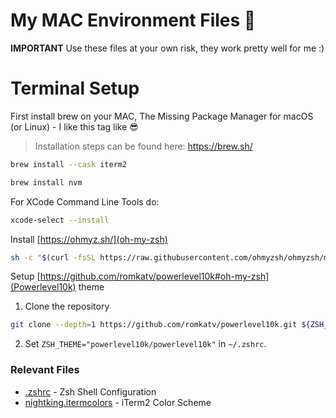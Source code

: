 # My MAC Environment Files 🚀

**IMPORTANT** Use these files at your own risk, they work pretty well for me :)

# Terminal Setup

First install brew on your MAC, The Missing Package Manager for macOS (or Linux) - I like this tag like 😎

> Installation steps can be found here: https://brew.sh/

```bash
brew install --cask iterm2
```

```bash
brew install nvm
```

For XCode Command Line Tools do:

```bash
xcode-select --install
```

Install [https://ohmyz.sh/](oh-my-zsh)

```bash
sh -c "$(curl -fsSL https://raw.githubusercontent.com/ohmyzsh/ohmyzsh/master/tools/install.sh)"
```

Setup [https://github.com/romkatv/powerlevel10k#oh-my-zsh](Powerlevel10k) theme

1. Clone the repository

```bash
git clone --depth=1 https://github.com/romkatv/powerlevel10k.git ${ZSH_CUSTOM:-$HOME/.oh-my-zsh/custom}/themes/powerlevel10k
```

2. Set `ZSH_THEME="powerlevel10k/powerlevel10k"` in `~/.zshrc`.

### Relevant Files

- [.zshrc](.zshrc) - Zsh Shell Configuration
- [nightking.itermcolors](nightking.itermcolors) - iTerm2 Color Scheme
